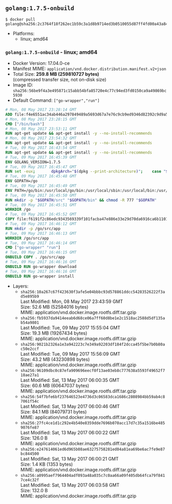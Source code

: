 ## `golang:1.7.5-onbuild`

```console
$ docker pull golang@sha256:2c3764f18f262ec1b59c3a1d8b9714ed3b0510055d87ff4fd00a43a8440851d3
```

-	Platforms:
	-	linux; amd64

### `golang:1.7.5-onbuild` - linux; amd64

-	Docker Version: 17.04.0-ce
-	Manifest MIME: `application/vnd.docker.distribution.manifest.v2+json`
-	Total Size: **259.8 MB (259810727 bytes)**  
	(compressed transfer size, not on-disk size)
-	Image ID: `sha256:56be9f4a3e495871c15abb54bfa85720e4c77c94ed3fd0150ca9a49869bc5930`
-	Default Command: `["go-wrapper","run"]`

```dockerfile
# Mon, 08 May 2017 23:28:14 GMT
ADD file:f4e6551ac34ab446a297849489a5693d67a7e76c9cb9ed9346d82392c9d9a5fe in / 
# Mon, 08 May 2017 23:28:15 GMT
CMD ["/bin/bash"]
# Mon, 08 May 2017 23:53:11 GMT
RUN apt-get update && apt-get install -y --no-install-recommends 		ca-certificates 		curl 		wget 	&& rm -rf /var/lib/apt/lists/*
# Mon, 08 May 2017 23:54:32 GMT
RUN apt-get update && apt-get install -y --no-install-recommends 		bzr 		git 		mercurial 		openssh-client 		subversion 				procps 	&& rm -rf /var/lib/apt/lists/*
# Tue, 09 May 2017 16:43:54 GMT
RUN apt-get update && apt-get install -y --no-install-recommends 		g++ 		gcc 		libc6-dev 		make 		pkg-config 	&& rm -rf /var/lib/apt/lists/*
# Tue, 09 May 2017 16:45:39 GMT
ENV GOLANG_VERSION=1.7.5
# Tue, 09 May 2017 16:45:47 GMT
RUN set -eux; 		dpkgArch="$(dpkg --print-architecture)"; 	case "${dpkgArch##*-}" in 		ppc64el) goRelArch='linux-ppc64le'; goRelSha256='ced737e36f2b2017b59f31cce86f50a2519245f017a81b8dce93bf986717e3ed' ;; 		i386) goRelArch='linux-386'; goRelSha256='432cb92ae656f6fe1fa96a981782ef5948438b6da6691423aae900918b1eb955' ;; 		s390x) goRelArch='linux-s390x'; goRelSha256='858df47609594570479ff937e3704c58e06b40e485ce29d7f934eae87b7a4450' ;; 		armhf) goRelArch='linux-armv6l'; goRelSha256='cf93c8171dda189c226fe337e3aae11db24bd600841caab36c91d753f631aa2b' ;; 		amd64) goRelArch='linux-amd64'; goRelSha256='2e4dd6c44f0693bef4e7b46cc701513d74c3cc44f2419bf519d7868b12931ac3' ;; 		*) goRelArch='src'; goRelSha256='4e834513a2079f8cbbd357502cccaac9507fd00a1efe672375798858ff291815'; 			echo >&2; echo >&2 "warning: current architecture ($dpkgArch) does not have a corresponding Go binary release; will be building from source"; echo >&2 ;; 	esac; 		url="https://golang.org/dl/go${GOLANG_VERSION}.${goRelArch}.tar.gz"; 	wget -O go.tgz "$url"; 	echo "${goRelSha256} *go.tgz" | sha256sum -c -; 	tar -C /usr/local -xzf go.tgz; 	rm go.tgz; 		if [ "$goRelArch" = 'src' ]; then 		echo >&2; 		echo >&2 'error: UNIMPLEMENTED'; 		echo >&2 'TODO install golang-any from jessie-backports for GOROOT_BOOTSTRAP (and uninstall after build)'; 		echo >&2; 		exit 1; 	fi; 		export PATH="/usr/local/go/bin:$PATH"; 	go version
# Tue, 09 May 2017 16:45:48 GMT
ENV GOPATH=/go
# Tue, 09 May 2017 16:45:49 GMT
ENV PATH=/go/bin:/usr/local/go/bin:/usr/local/sbin:/usr/local/bin:/usr/sbin:/usr/bin:/sbin:/bin
# Tue, 09 May 2017 16:45:50 GMT
RUN mkdir -p "$GOPATH/src" "$GOPATH/bin" && chmod -R 777 "$GOPATH"
# Tue, 09 May 2017 16:45:51 GMT
WORKDIR /go
# Tue, 09 May 2017 16:45:52 GMT
COPY file:f6191f2c86edc9343569339f101facba47e886e33e29d70da6916ca6b1101a53 in /usr/local/bin/ 
# Tue, 09 May 2017 16:46:12 GMT
RUN mkdir -p /go/src/app
# Tue, 09 May 2017 16:46:13 GMT
WORKDIR /go/src/app
# Tue, 09 May 2017 16:46:14 GMT
CMD ["go-wrapper" "run"]
# Tue, 09 May 2017 16:46:15 GMT
ONBUILD COPY . /go/src/app
# Tue, 09 May 2017 16:46:16 GMT
ONBUILD RUN go-wrapper download
# Tue, 09 May 2017 16:46:16 GMT
ONBUILD RUN go-wrapper install
```

-	Layers:
	-	`sha256:10a267c67f423630f3afe5e04bbbc93d578861ddcc54283526222f3ad5e895b9`  
		Last Modified: Mon, 08 May 2017 23:43:59 GMT  
		Size: 52.6 MB (52584016 bytes)  
		MIME: application/vnd.docker.image.rootfs.diff.tar.gzip
	-	`sha256:fb5937da9414eeab6d68ce06a7ff60d8be1e2c1518ac2588d5df135ab54a9801`  
		Last Modified: Tue, 09 May 2017 15:55:04 GMT  
		Size: 19.3 MB (19267434 bytes)  
		MIME: application/vnd.docker.image.rootfs.diff.tar.gzip
	-	`sha256:9021b2326a1e3a942223c7e349a92203df184f2dcca45f5be7b0b80ac50e2ccf`  
		Last Modified: Tue, 09 May 2017 15:56:09 GMT  
		Size: 43.2 MB (43230898 bytes)  
		MIME: application/vnd.docker.image.rootfs.diff.tar.gzip
	-	`sha256:96109dbc0c87efa909696eecf0f13ae03eb8c777638a5593f49652f718ae27a1`  
		Last Modified: Sat, 13 May 2017 06:00:35 GMT  
		Size: 60.6 MB (60647037 bytes)  
		MIME: application/vnd.docker.image.rootfs.diff.tar.gzip
	-	`sha256:54f7bfe6bf237646523e4736d3c06583dca1686c2808984bb59ab4c87061f54c`  
		Last Modified: Sat, 13 May 2017 06:00:46 GMT  
		Size: 84.1 MB (84079731 bytes)  
		MIME: application/vnd.docker.image.rootfs.diff.tar.gzip
	-	`sha256:27fc4ce1d1c292e4b540e8359dde7696b070acc17d7c35a1516be4859076fe87`  
		Last Modified: Sat, 13 May 2017 06:00:22 GMT  
		Size: 126.0 B  
		MIME: application/vnd.docker.image.rootfs.diff.tar.gzip
	-	`sha256:e247614061ed6d965b08ae63275758281ed04a81ea69be6ac7fe9e87bc844500`  
		Last Modified: Sat, 13 May 2017 06:00:21 GMT  
		Size: 1.4 KB (1353 bytes)  
		MIME: application/vnd.docker.image.rootfs.diff.tar.gzip
	-	`sha256:a0995aef7964404adf093a48a035c7c0aa66a09f405db64fca79f8417ce4c32f`  
		Last Modified: Sat, 13 May 2017 06:03:58 GMT  
		Size: 132.0 B  
		MIME: application/vnd.docker.image.rootfs.diff.tar.gzip
